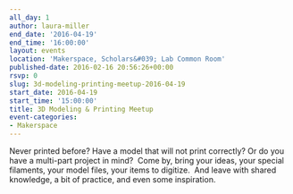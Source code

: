 ```yaml
---
all_day: 1
author: laura-miller
end_date: '2016-04-19'
end_time: '16:00:00'
layout: events
location: 'Makerspace, Scholars&#039; Lab Common Room'
published-date: 2016-02-16 20:56:26+00:00
rsvp: 0
slug: 3d-modeling-printing-meetup-2016-04-19
start_date: 2016-04-19
start_time: '15:00:00'
title: 3D Modeling & Printing Meetup
event-categories:
- Makerspace
---
```


Never printed before? Have a model that will not print correctly? Or do you have a multi-part project in mind?  Come by, bring your ideas, your special filaments, your model files, your items to digitize.  And leave with shared knowledge, a bit of practice, and even some inspiration.

